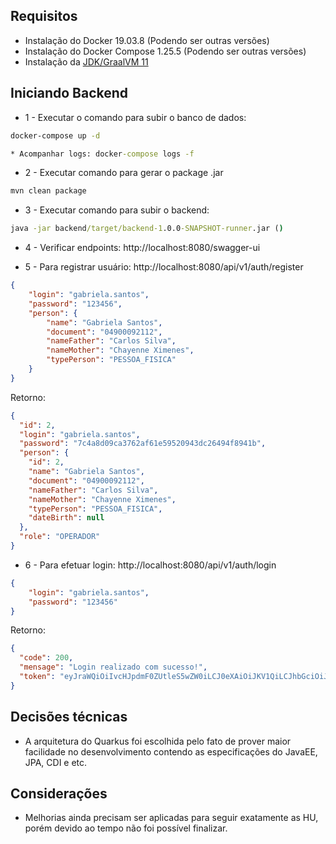 ## Requisitos
* Instalação do Docker 19.03.8 (Podendo ser outras versões)
* Instalação do Docker Compose 1.25.5 (Podendo ser outras versões)
* Instalação da [JDK/GraalVM 11](https://github.com/graalvm/graalvm-ce-builds/releases/download/vm-20.1.0/graalvm-ce-java11-windows-amd64-20.1.0.zip) 

## Iniciando Backend 
* 1 - Executar o comando para subir o banco de dados:
``` cmd
docker-compose up -d

* Acompanhar logs: docker-compose logs -f
```

* 2 - Executar comando para gerar o package .jar
``` cmd
mvn clean package
```

* 3 - Executar comando para subir o backend:
``` cmd
java -jar backend/target/backend-1.0.0-SNAPSHOT-runner.jar ()
``` 

* 4 - Verificar endpoints: http://localhost:8080/swagger-ui

* 5 - Para registrar usuário: http://localhost:8080/api/v1/auth/register
``` json
{
	"login": "gabriela.santos",
	"password": "123456",
	"person": {
		"name": "Gabriela Santos",
		"document": "04900092112",
		"nameFather": "Carlos Silva",
		"nameMother": "Chayenne Ximenes",
		"typePerson": "PESSOA_FISICA"
	}
}
```
Retorno:
``` json
{
  "id": 2,
  "login": "gabriela.santos",
  "password": "7c4a8d09ca3762af61e59520943dc26494f8941b",
  "person": {
    "id": 2,
    "name": "Gabriela Santos",
    "document": "04900092112",
    "nameFather": "Carlos Silva",
    "nameMother": "Chayenne Ximenes",
    "typePerson": "PESSOA_FISICA",
    "dateBirth": null
  },
  "role": "OPERADOR"
}
```


* 6 - Para efetuar login: http://localhost:8080/api/v1/auth/login
``` json
{
	"login": "gabriela.santos",
	"password": "123456"
}
```
Retorno: 
``` json
{
  "code": 200,
  "mensage": "Login realizado com sucesso!",
  "token": "eyJraWQiOiIvcHJpdmF0ZUtleS5wZW0iLCJ0eXAiOiJKV1QiLCJhbGciOiJSUzI1NiJ9.eyJpc3MiOiJ3aWRlbiIsImp0aSI6ImVjMzI0MzE1LTcwMzgtNDcyNC1hYWMwLTc2OTU3NjY0NWZlNyIsInN1YiI6Im1rMiIsInVwbiI6Im1rMiIsImdyb3VwcyI6WyJPUEVSQURPUiJdLCJhdWQiOiJ1c2luZy1qd3QiLCJleHAiOjE1OTI3MDk0OTUsImlhdCI6MTU5MjcwNTg5NSwiYXV0aF90aW1lIjoiTnVtZXJpY0RhdGV7MTU5MjcwNTg5NSAtPiAyMCBkZSBqdW4gZGUgMjAyMCAyMzoxODoxNSBCUlR9In0.rnNAOuOo6TtMMm40oMOlSwE51x-ZNAIJ1v54-Q_NRHpn6SIsNeOX9nZ1hC1iIN8ls3evoQjbQrxm-7QHXjJJQzfZODFSQfoXaHov-JMn8WjDpyQjlbJ74GDovRJFESgdBgCg47BM_4nV8orJ9a99jTi5WpuMpwHMHznI8td3jwqvfhTqaBR2kem4QktpRo3COJYhDa7RnSutX6Qtx65aGBCX5VFlQnqs6ukpApyZ9ilOeHRtsH3Z2Emb23XbkWj8DfG4bwT3byBzJHYnmoijZRqI5Z4rxilBY-RSnmIWXh99kNPT97lqvnuZGy-4Bw1Kv8aI8d734vUxJhUpB-TZyQ"
}
```

## Decisões técnicas
* A arquitetura do Quarkus foi escolhida pelo fato de prover maior facilidade no desenvolvimento contendo as especificações do JavaEE, JPA, CDI e etc. 

## Considerações

* Melhorias ainda precisam ser aplicadas para seguir exatamente as HU, porém devido ao tempo não foi possível finalizar.
